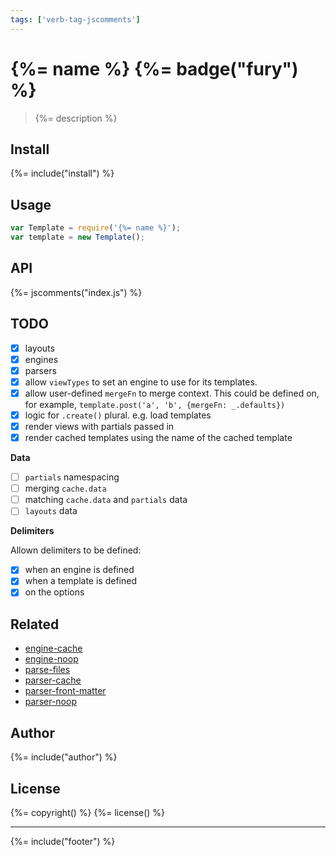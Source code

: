 ```yaml
---
tags: ['verb-tag-jscomments']
---
```

# {%= name %} {%= badge("fury") %}

> {%= description %}

## Install
{%= include("install") %}

## Usage

```js
var Template = require('{%= name %}');
var template = new Template();
```

## API
{%= jscomments("index.js") %}

## TODO

- [x] layouts
- [x] engines
- [x] parsers
- [x] allow `viewTypes` to set an engine to use for its templates.
- [x] allow user-defined `mergeFn` to merge context. This could be defined on, for example, `template.post('a', 'b', {mergeFn: _.defaults})`
- [x] logic for `.create()` plural. e.g. load templates
- [x] render views with partials passed in
- [x] render cached templates using the name of the cached template

**Data**

- [ ] `partials` namespacing
- [ ] merging `cache.data`
- [ ] matching `cache.data` and `partials` data
- [ ] `layouts` data

**Delimiters**

Allown delimiters to be defined:

- [x] when an engine is defined
- [x] when a template is defined
- [x] on the options

## Related

* [engine-cache]
* [engine-noop]
* [parse-files]
* [parser-cache]
* [parser-front-matter]
* [parser-noop]

## Author
{%= include("author") %}

## License
{%= copyright() %}
{%= license() %}

***

{%= include("footer") %}


[engine-cache]: https://github.com/jonschlinkert/engine-cache
[engine-noop]: https://github.com/jonschlinkert/engine-noop
[js-beautify]: https://github.com/einars/js-beautify
[parse-files]: https://github.com/jonschlinkert/parse-files
[parser-cache]: https://github.com/jonschlinkert/parser-cache
[parser-front-matter]: https://github.com/jonschlinkert/parser-front-matter
[parser-noop]: https://github.com/jonschlinkert/parser-noop
